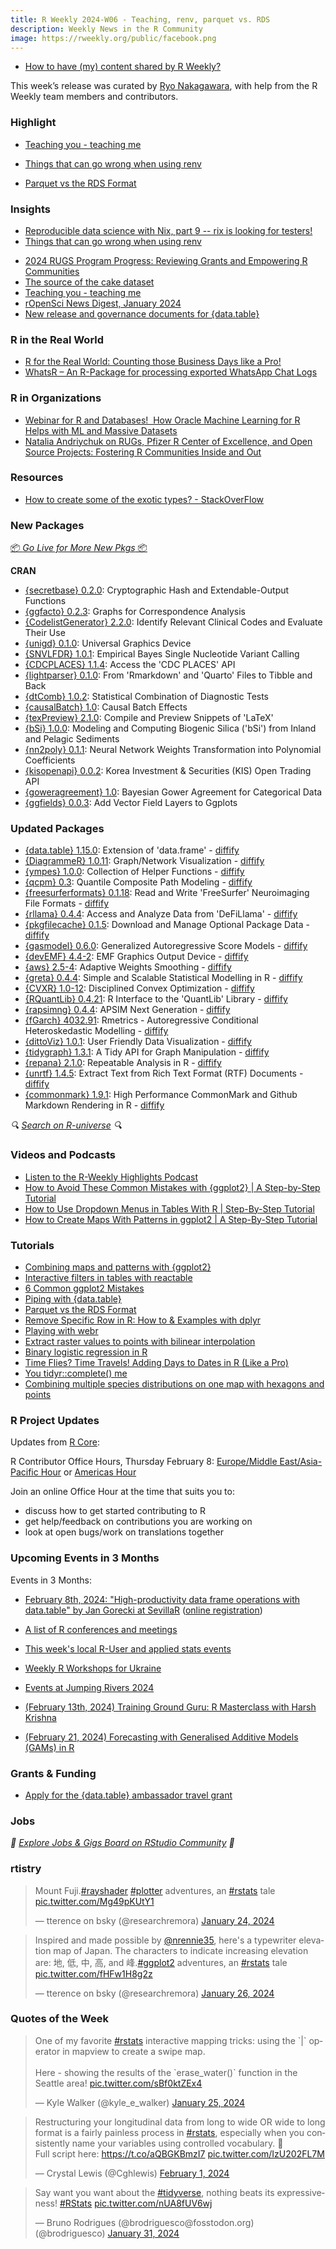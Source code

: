 ```yaml
---
title: R Weekly 2024-W06 - Teaching, renv, parquet vs. RDS
description: Weekly News in the R Community
image: https://rweekly.org/public/facebook.png
---
```


+ [How to have (my) content shared by R Weekly?](https://github.com/rweekly/rweekly.org#how-to-have-my-content-shared-by-r-weekly)

This week’s release was curated by [Ryo Nakagawara](https://mstdn.social/@R_by_Ryo), with help from the R Weekly team members and contributors.

### Highlight

+ [Teaching you - teaching me](https://drmowinckels.io/blog/2024/teaching-unlocks/)
- [Things that can go wrong when using renv](https://epiverse-trace.github.io/posts/renv-complications/)
+ [Parquet vs the RDS Format](https://www.jumpingrivers.com/blog/arrow-rds-parquet-comparison/)

### Insights

- [Reproducible data science with Nix, part 9 -- rix is looking for testers!](https://www.brodrigues.co/blog/2024-02-02-nix_for_r_part_9/)
- [Things that can go wrong when using renv](https://epiverse-trace.github.io/posts/renv-complications/)
+ [2024 RUGS Program Progress: Reviewing Grants and Empowering R Communities](https://www.r-consortium.org/blog/2024/01/24/2024-rugs-program-progress-reviewing-grants-and-empowering-r-communities)
+ [The source of the cake dataset](https://sumsar.net/blog/source-of-the-cake-dataset/)
+ [Teaching you - teaching me](https://drmowinckels.io/blog/2024/teaching-unlocks/)
+ [rOpenSci News Digest, January 2024](https://ropensci.org/blog/2024/01/25/news-january-2024/)
+ [New release and governance documents for {data.table}](https://rdatatable-community.github.io/The-Raft/posts/2024-01-30-new_governance_new_release-toby_hocking/)

### R in the Real World

+ [R for the Real World: Counting those Business Days like a Pro!](https://www.spsanderson.com/steveondata/posts/2024-02-01/index.html)
+ [WhatsR – An R-Package for processing exported WhatsApp Chat Logs](https://r-posts.com/whatsr-package/)

### R in Organizations
+ [Webinar for R and Databases!  How Oracle Machine Learning for R Helps with ML and Massive Datasets](https://www.r-consortium.org/blog/2024/01/30/webinar-for-r-and-databases-how-oracle-machine-learning-for-r-helps-with-ml-and-massive-datasets)
+ [Natalia Andriychuk on RUGs, Pfizer R Center of Excellence, and Open Source Projects: Fostering R Communities Inside and Out](https://www.r-consortium.org/blog/2024/02/02/natalia-andriychuk-on-rugs-pfizer-r-center-of-excellence-and-open-source-projects-fostering-r-communities-inside-and-out)

### Resources

+ [How to create some of the exotic types? - StackOverFlow](https://stackoverflow.com/questions/59600201/how-to-create-some-of-the-exotic-types)

### New Packages

<p class="added-hostname"><a href="https://rweekly.org/live" target="_blank" class="externalLink">📦 <i>Go Live for More New Pkgs</i> 📦</a></p>

**CRAN**

+ [{secretbase} 0.2.0](https://cran.r-project.org/package=secretbase): Cryptographic Hash and Extendable-Output Functions
+ [{ggfacto} 0.2.3](https://cran.r-project.org/package=ggfacto): Graphs for Correspondence Analysis
+ [{CodelistGenerator} 2.2.0](https://cran.r-project.org/package=CodelistGenerator): Identify Relevant Clinical Codes and Evaluate Their Use
+ [{unigd} 0.1.0](https://cran.r-project.org/package=unigd): Universal Graphics Device
+ [{SNVLFDR} 1.0.1](https://cran.r-project.org/package=SNVLFDR): Empirical Bayes Single Nucleotide Variant Calling
+ [{CDCPLACES} 1.1.4](https://cran.r-project.org/package=CDCPLACES): Access the 'CDC PLACES' API
+ [{lightparser} 0.1.0](https://cran.r-project.org/package=lightparser): From 'Rmarkdown' and 'Quarto' Files to Tibble and Back
+ [{dtComb} 1.0.2](https://cran.r-project.org/package=dtComb): Statistical Combination of Diagnostic Tests
+ [{causalBatch} 1.0](https://cran.r-project.org/package=causalBatch): Causal Batch Effects
+ [{texPreview} 2.1.0](https://cran.r-project.org/package=texPreview): Compile and Preview Snippets of 'LaTeX'
+ [{bSi} 1.0.0](https://cran.r-project.org/package=bSi): Modeling and Computing Biogenic Silica ('bSi') from Inland and
Pelagic Sediments
+ [{nn2poly} 0.1.1](https://cran.r-project.org/package=nn2poly): Neural Network Weights Transformation into Polynomial
Coefficients
+ [{kisopenapi} 0.0.2](https://cran.r-project.org/package=kisopenapi): Korea Investment & Securities (KIS) Open Trading API
+ [{goweragreement} 1.0](https://cran.r-project.org/package=goweragreement): Bayesian Gower Agreement for Categorical Data
+ [{ggfields} 0.0.3](https://cran.r-project.org/package=ggfields): Add Vector Field Layers to Ggplots


### Updated Packages

+ [{data.table} 1.15.0](https://cran.r-project.org/package=data.table): Extension of 'data.frame' - [diffify](https://diffify.com/R/data.table)
+ [{DiagrammeR} 1.0.11](https://cran.r-project.org/package=DiagrammeR): Graph/Network Visualization - [diffify](https://diffify.com/R/DiagrammeR)
+ [{ympes} 1.0.0](https://cran.r-project.org/package=ympes): Collection of Helper Functions - [diffify](https://diffify.com/R/ympes)
+ [{qcpm} 0.3](https://cran.r-project.org/package=qcpm): Quantile Composite Path Modeling - [diffify](https://diffify.com/R/qcpm)
+ [{freesurferformats} 0.1.18](https://cran.r-project.org/package=freesurferformats): Read and Write 'FreeSurfer' Neuroimaging File Formats - [diffify](https://diffify.com/R/freesurferformats)
+ [{rllama} 0.4.4](https://cran.r-project.org/package=rllama): Access and Analyze Data from 'DeFiLlama' - [diffify](https://diffify.com/R/rllama)
+ [{pkgfilecache} 0.1.5](https://cran.r-project.org/package=pkgfilecache): Download and Manage Optional Package Data - [diffify](https://diffify.com/R/pkgfilecache)
+ [{gasmodel} 0.6.0](https://cran.r-project.org/package=gasmodel): Generalized Autoregressive Score Models - [diffify](https://diffify.com/R/gasmodel)
+ [{devEMF} 4.4-2](https://cran.r-project.org/package=devEMF): EMF Graphics Output Device - [diffify](https://diffify.com/R/devEMF)
+ [{aws} 2.5-4](https://cran.r-project.org/package=aws): Adaptive Weights Smoothing - [diffify](https://diffify.com/R/aws)
+ [{greta} 0.4.4](https://cran.r-project.org/package=greta): Simple and Scalable Statistical Modelling in R - [diffify](https://diffify.com/R/greta)
+ [{CVXR} 1.0-12](https://cran.r-project.org/package=CVXR): Disciplined Convex Optimization - [diffify](https://diffify.com/R/CVXR)
+ [{RQuantLib} 0.4.21](https://cran.r-project.org/package=RQuantLib): R Interface to the 'QuantLib' Library - [diffify](https://diffify.com/R/RQuantLib)
+ [{rapsimng} 0.4.4](https://cran.r-project.org/package=rapsimng): APSIM Next Generation - [diffify](https://diffify.com/R/rapsimng)
+ [{fGarch} 4032.91](https://cran.r-project.org/package=fGarch): Rmetrics - Autoregressive Conditional Heteroskedastic Modelling - [diffify](https://diffify.com/R/fGarch)
+ [{dittoViz} 1.0.1](https://cran.r-project.org/package=dittoViz): User Friendly Data Visualization - [diffify](https://diffify.com/R/dittoViz)
+ [{tidygraph} 1.3.1](https://cran.r-project.org/package=tidygraph): A Tidy API for Graph Manipulation - [diffify](https://diffify.com/R/tidygraph)
+ [{repana} 2.1.0](https://cran.r-project.org/package=repana): Repeatable Analysis in R - [diffify](https://diffify.com/R/repana)
+ [{unrtf} 1.4.5](https://cran.r-project.org/package=unrtf): Extract Text from Rich Text Format (RTF) Documents - [diffify](https://diffify.com/R/unrtf)
+ [{commonmark} 1.9.1](https://cran.r-project.org/package=commonmark): High Performance CommonMark and Github Markdown Rendering in R - [diffify](https://diffify.com/R/commonmark)


<i>🔍 [Search on R-universe](https://r-universe.dev/search/) 🔍</i>

### Videos and Podcasts

+ [Listen to the R-Weekly Highlights Podcast](https://rweekly.fireside.fm/)
+ [How to Avoid These Common Mistakes with {ggplot2} |  A Step-by-Step Tutorial](https://youtu.be/AIwX-vWB6B4)
+ [How to Use Dropdown Menus in Tables With R | Step-By-Step Tutorial](https://youtu.be/mrGKySJ-cJc)
+ [How to Create Maps With Patterns in ggplot2 | A Step-By-Step Tutorial](https://youtu.be/cK7U10omEJo)

### Tutorials

+ [Combining maps and patterns with {ggplot2}](https://albert-rapp.de/posts/ggplot2-tips/25_maps_patterns/25_maps_patterns)
+ [Interactive filters in tables with reactable](https://albert-rapp.de/posts/18_connecting_reactable_ojs/18_connecting_reactable_ojs)
+ [6 Common ggplot2 Mistakes](https://albert-rapp.de/posts/ggplot2-tips/21_common_ggplot_mistakes/21_common_ggplot_mistakes)
+ [Piping with {data.table}](https://rdatatable-community.github.io/The-Raft/posts/2024-01-28-piping_data_tables-elio_campitelli/)
+ [Parquet vs the RDS Format](https://www.jumpingrivers.com/blog/arrow-rds-parquet-comparison/)
+ [Remove Specific Row in R: How to & Examples with dplyr](https://www.marsja.se/remove-specific-row-in-r-how-to-examples-with-dplyr/)
+ [Playing with webr](https://r.iresmi.net/posts/2024/webr/index.html)
+ [Extract raster values to points with bilinear interpolation](https://modtools.wordpress.com/2024/01/26/extract-raster-values-to-points-with-bilinear-interpolation/)
+ [Binary logistic regression in R](https://statsandr.com/blog/binary-logistic-regression-in-r/)
+ [Time Flies? Time Travels! Adding Days to Dates in R (Like a Pro)](https://www.spsanderson.com/steveondata/posts/2024-01-31/index.html)
+ [You tidyr::complete() me](https://luisdva.github.io/rstats/complete/)
+ [Combining multiple species distributions on one map with hexagons and points](https://labs.ala.org.au/posts/2024-01-25_hex_point_maps/)

<!--<div class="post-more-begin></div><div class="post-more-end"></div>-->

### R Project Updates

Updates from [R Core](http://developer.r-project.org/blosxom.cgi/R-devel/NEWS):

R Contributor Office Hours, Thursday February 8: [Europe/Middle East/Asia-Pacific Hour](https://www.meetup.com/r-contributors/events/298435153/) or [Americas Hour](https://www.meetup.com/r-contributors/events/298350211/)

Join an online Office Hour at the time that suits you to:
 - discuss how to get started contributing to R
 - get help/feedback on contributions you are working on
 - look at open bugs/work on translations together

### Upcoming Events in 3 Months

Events in 3 Months:

+ [February 8th, 2024: "High-productivity data frame operations with data.table" by Jan Gorecki at SevillaR](https://www.meetup.com/sevilla-r-users/events/298628185/)  ([online registration](https://bit.ly/SevillaR_data-table))
  
+ [A list of R conferences and meetings](https://jumpingrivers.github.io/meetingsR/events.html)

+ [This week's local R-User and applied stats events](https://community.rstudio.com/c/irl)

+ [Weekly R Workshops for Ukraine](https://sites.google.com/view/dariia-mykhailyshyna/main/r-workshops-for-ukraine)

+ [Events at Jumping Rivers 2024](https://www.jumpingrivers.com/blog/events-at-jr-2024/)

+ [(February 13th, 2024) Training Ground Guru: R Masterclass with Harsh Krishna](https://trainingground.guru/articles/new-course-r-masterclass)

+ [(February 21, 2024) Forecasting with Generalised Additive Models (GAMs) in R](https://cardiff.zoom.us/meeting/register/tZEqduGsqjwqGNWoG7FSA6U51ohnswp74Ww-#/registration)


### Grants & Funding

+ [Apply for the {data.table} ambassador travel grant](https://rdatatable-community.github.io/The-Raft/posts/2023-11-01-travel_grant_announcement-community_team/)

### Jobs

<i>💼 [Explore Jobs & Gigs Board on RStudio Community](https://community.rstudio.com/c/jobs/) 💼</i>

### rtistry

<blockquote class="twitter-tweet"><p lang="en" dir="ltr">Mount Fuji.<a href="https://twitter.com/hashtag/rayshader?src=hash&amp;ref_src=twsrc%5Etfw">#rayshader</a> <a href="https://twitter.com/hashtag/plotter?src=hash&amp;ref_src=twsrc%5Etfw">#plotter</a> adventures, an <a href="https://twitter.com/hashtag/rstats?src=hash&amp;ref_src=twsrc%5Etfw">#rstats</a> tale <a href="https://t.co/Mg49pKUtY1">pic.twitter.com/Mg49pKUtY1</a></p>&mdash; tterence on bsky (@researchremora) <a href="https://twitter.com/researchremora/status/1750142344509178191?ref_src=twsrc%5Etfw">January 24, 2024</a></blockquote> <script async src="https://platform.twitter.com/widgets.js" charset="utf-8"></script> 

<blockquote class="twitter-tweet"><p lang="en" dir="ltr">Inspired and made possible by <a href="https://twitter.com/nrennie35?ref_src=twsrc%5Etfw">@nrennie35</a>, here&#39;s a typewriter elevation map of Japan. The characters to indicate increasing elevation are: 地, 低, 中, 高, and 峰.<a href="https://twitter.com/hashtag/ggplot2?src=hash&amp;ref_src=twsrc%5Etfw">#ggplot2</a> adventures, an <a href="https://twitter.com/hashtag/rstats?src=hash&amp;ref_src=twsrc%5Etfw">#rstats</a> tale <a href="https://t.co/fHFw1H8g2z">pic.twitter.com/fHFw1H8g2z</a></p>&mdash; tterence on bsky (@researchremora) <a href="https://twitter.com/researchremora/status/1750912220903493814?ref_src=twsrc%5Etfw">January 26, 2024</a></blockquote> <script async src="https://platform.twitter.com/widgets.js" charset="utf-8"></script> 

### Quotes of the Week

<blockquote class="twitter-tweet"><p lang="en" dir="ltr">One of my favorite <a href="https://twitter.com/hashtag/rstats?src=hash&amp;ref_src=twsrc%5Etfw">#rstats</a> interactive mapping tricks: using the `|` operator in mapview to create a swipe map.<br><br>Here - showing the results of the `erase_water()` function in the Seattle area! <a href="https://t.co/sBf0ktZEx4">pic.twitter.com/sBf0ktZEx4</a></p>&mdash; Kyle Walker (@kyle_e_walker) <a href="https://twitter.com/kyle_e_walker/status/1750568489021247542?ref_src=twsrc%5Etfw">January 25, 2024</a></blockquote> <script async src="https://platform.twitter.com/widgets.js" charset="utf-8"></script> 

<blockquote class="twitter-tweet"><p lang="en" dir="ltr">Restructuring your longitudinal data from long to wide OR wide to long format is a fairly painless process in <a href="https://twitter.com/hashtag/rstats?src=hash&amp;ref_src=twsrc%5Etfw">#rstats</a>, especially when you consistently name your variables using controlled vocabulary. 🌟<br>Full script here: <a href="https://t.co/aQBGKBmzI7">https://t.co/aQBGKBmzI7</a> <a href="https://t.co/IzU202FL7M">pic.twitter.com/IzU202FL7M</a></p>&mdash; Crystal Lewis (@Cghlewis) <a href="https://twitter.com/Cghlewis/status/1752882132513329183?ref_src=twsrc%5Etfw">February 1, 2024</a></blockquote> <script async src="https://platform.twitter.com/widgets.js" charset="utf-8"></script> 

<blockquote class="twitter-tweet"><p lang="en" dir="ltr">Say want you want about the <a href="https://twitter.com/hashtag/tidyverse?src=hash&amp;ref_src=twsrc%5Etfw">#tidyverse</a>, nothing beats its expressiveness! <a href="https://twitter.com/hashtag/RStats?src=hash&amp;ref_src=twsrc%5Etfw">#RStats</a> <a href="https://t.co/nUA8fUV6wj">pic.twitter.com/nUA8fUV6wj</a></p>&mdash; Bruno Rodrigues (@brodriguesco@fosstodon.org) (@brodriguesco) <a href="https://twitter.com/brodriguesco/status/1752705721786089646?ref_src=twsrc%5Etfw">January 31, 2024</a></blockquote> <script async src="https://platform.twitter.com/widgets.js" charset="utf-8"></script> 
